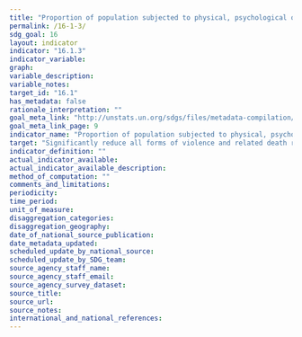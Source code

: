 ```yaml
---
title: "Proportion of population subjected to physical, psychological or sexual violence in the previous 12 months"
permalink: /16-1-3/
sdg_goal: 16
layout: indicator
indicator: "16.1.3"
indicator_variable: 
graph: 
variable_description: 
variable_notes: 
target_id: "16.1"
has_metadata: false
rationale_interpretation: ""
goal_meta_link: "http://unstats.un.org/sdgs/files/metadata-compilation/Metadata-Goal-16.pdf"
goal_meta_link_page: 9
indicator_name: "Proportion of population subjected to physical, psychological or sexual violence in the previous 12 months"
target: "Significantly reduce all forms of violence and related death rates everywhere."
indicator_definition: ""
actual_indicator_available: 
actual_indicator_available_description: 
method_of_computation: ""
comments_and_limitations: 
periodicity: 
time_period: 
unit_of_measure: 
disaggregation_categories: 
disaggregation_geography: 
date_of_national_source_publication: 
date_metadata_updated: 
scheduled_update_by_national_source: 
scheduled_update_by_SDG_team: 
source_agency_staff_name: 
source_agency_staff_email: 
source_agency_survey_dataset: 
source_title: 
source_url: 
source_notes: 
international_and_national_references: 
---
```


